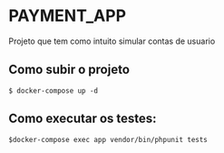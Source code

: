 # PAYMENT_APP

Projeto que tem como intuito simular contas de usuario 

## Como subir o projeto
`$ docker-compose up -d`

## Como executar os testes:
`$docker-compose exec app vendor/bin/phpunit tests` 

